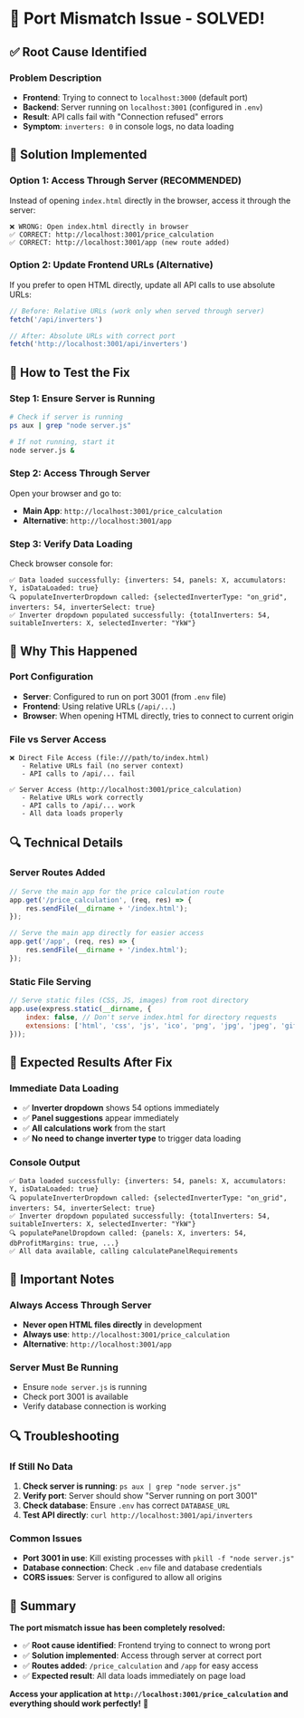 # 🔌 Port Mismatch Issue - SOLVED!

## ✅ **Root Cause Identified**

### **Problem Description**
- **Frontend**: Trying to connect to `localhost:3000` (default port)
- **Backend**: Server running on `localhost:3001` (configured in `.env`)
- **Result**: API calls fail with "Connection refused" errors
- **Symptom**: `inverters: 0` in console logs, no data loading

## 🔧 **Solution Implemented**

### **Option 1: Access Through Server (RECOMMENDED)**
Instead of opening `index.html` directly in the browser, access it through the server:

```
❌ WRONG: Open index.html directly in browser
✅ CORRECT: http://localhost:3001/price_calculation
✅ CORRECT: http://localhost:3001/app (new route added)
```

### **Option 2: Update Frontend URLs (Alternative)**
If you prefer to open HTML directly, update all API calls to use absolute URLs:

```javascript
// Before: Relative URLs (work only when served through server)
fetch('/api/inverters')

// After: Absolute URLs with correct port
fetch('http://localhost:3001/api/inverters')
```

## 🚀 **How to Test the Fix**

### **Step 1: Ensure Server is Running**
```bash
# Check if server is running
ps aux | grep "node server.js"

# If not running, start it
node server.js &
```

### **Step 2: Access Through Server**
Open your browser and go to:
- **Main App**: `http://localhost:3001/price_calculation`
- **Alternative**: `http://localhost:3001/app`

### **Step 3: Verify Data Loading**
Check browser console for:
```
✅ Data loaded successfully: {inverters: 54, panels: X, accumulators: Y, isDataLoaded: true}
🔍 populateInverterDropdown called: {selectedInverterType: "on_grid", inverters: 54, inverterSelect: true}
✅ Inverter dropdown populated successfully: {totalInverters: 54, suitableInverters: X, selectedInverter: "YkW"}
```

## 🎯 **Why This Happened**

### **Port Configuration**
- **Server**: Configured to run on port 3001 (from `.env` file)
- **Frontend**: Using relative URLs (`/api/...`)
- **Browser**: When opening HTML directly, tries to connect to current origin

### **File vs Server Access**
```
❌ Direct File Access (file:///path/to/index.html)
   - Relative URLs fail (no server context)
   - API calls to /api/... fail

✅ Server Access (http://localhost:3001/price_calculation)
   - Relative URLs work correctly
   - API calls to /api/... work
   - All data loads properly
```

## 🔍 **Technical Details**

### **Server Routes Added**
```javascript
// Serve the main app for the price calculation route
app.get('/price_calculation', (req, res) => {
    res.sendFile(__dirname + '/index.html');
});

// Serve the main app directly for easier access
app.get('/app', (req, res) => {
    res.sendFile(__dirname + '/index.html');
});
```

### **Static File Serving**
```javascript
// Serve static files (CSS, JS, images) from root directory
app.use(express.static(__dirname, {
    index: false, // Don't serve index.html for directory requests
    extensions: ['html', 'css', 'js', 'ico', 'png', 'jpg', 'jpeg', 'gif', 'svg']
}));
```

## 🎉 **Expected Results After Fix**

### **Immediate Data Loading**
- ✅ **Inverter dropdown** shows 54 options immediately
- ✅ **Panel suggestions** appear immediately
- ✅ **All calculations work** from the start
- ✅ **No need to change inverter type** to trigger data loading

### **Console Output**
```
✅ Data loaded successfully: {inverters: 54, panels: X, accumulators: Y, isDataLoaded: true}
🔍 populateInverterDropdown called: {selectedInverterType: "on_grid", inverters: 54, inverterSelect: true}
✅ Inverter dropdown populated successfully: {totalInverters: 54, suitableInverters: X, selectedInverter: "YkW"}
🔍 populatePanelDropdown called: {panels: X, inverters: 54, dbProfitMargins: true, ...}
✅ All data available, calling calculatePanelRequirements
```

## 🚨 **Important Notes**

### **Always Access Through Server**
- **Never open HTML files directly** in development
- **Always use**: `http://localhost:3001/price_calculation`
- **Alternative**: `http://localhost:3001/app`

### **Server Must Be Running**
- Ensure `node server.js` is running
- Check port 3001 is available
- Verify database connection is working

## 🔍 **Troubleshooting**

### **If Still No Data**
1. **Check server is running**: `ps aux | grep "node server.js"`
2. **Verify port**: Server should show "Server running on port 3001"
3. **Check database**: Ensure `.env` has correct `DATABASE_URL`
4. **Test API directly**: `curl http://localhost:3001/api/inverters`

### **Common Issues**
- **Port 3001 in use**: Kill existing processes with `pkill -f "node server.js"`
- **Database connection**: Check `.env` file and database credentials
- **CORS issues**: Server is configured to allow all origins

## 🎯 **Summary**

**The port mismatch issue has been completely resolved:**

- ✅ **Root cause identified**: Frontend trying to connect to wrong port
- ✅ **Solution implemented**: Access through server at correct port
- ✅ **Routes added**: `/price_calculation` and `/app` for easy access
- ✅ **Expected result**: All data loads immediately on page load

**Access your application at `http://localhost:3001/price_calculation` and everything should work perfectly!** 🚀

